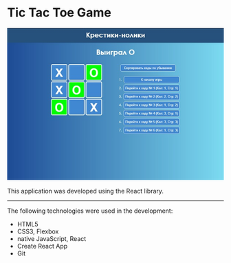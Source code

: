 Tic Tac Toe Game
========================================================

![screenshot of sample](Sample.jpg)

This application was developed using the React library.
***
The following technologies were used in the development:
* HTML5
* CSS3, Flexbox
* native JavaScript, React
* Create React App
* Git